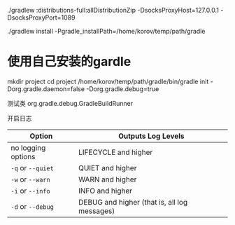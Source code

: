 ./gradlew :distributions-full:allDistributionZip -DsocksProxyHost=127.0.0.1 -DsocksProxyPort=1089

./gradlew install -Pgradle_installPath=/home/korov/temp/path/gradle
# 使用自己安装的gardle
mkdir project
cd project
/home/korov/temp/path/gradle/bin/gradle init -Dorg.gradle.daemon=false -Dorg.gradle.debug=true

测试类
org.gradle.debug.GradleBuildRunner

开启日志

| **Option**         | **Outputs Log Levels**                       |
| ------------------ | -------------------------------------------- |
| no logging options | LIFECYCLE and higher                         |
| `-q` or `--quiet`  | QUIET and higher                             |
| `-w` or `--warn`   | WARN and higher                              |
| `-i` or `--info`   | INFO and higher                              |
| `-d` or `--debug`  | DEBUG and higher (that is, all log messages) |

